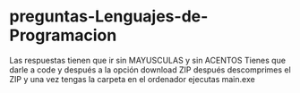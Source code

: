 # preguntas-Lenguajes-de-Programacion
Las respuestas tienen que ir sin MAYUSCULAS y sin ACENTOS
Tienes que darle a code y después a la opción download ZIP
después descomprimes el ZIP
y una vez tengas la carpeta en el ordenador ejecutas main.exe
